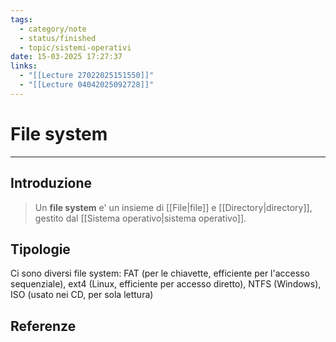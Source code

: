 ```yaml
---
tags:
  - category/note
  - status/finished
  - topic/sistemi-operativi
date: 15-03-2025 17:27:37
links:
  - "[[Lecture 27022025151550]]"
  - "[[Lecture 04042025092728]]"
---
```

# File system
---
## Introduzione
> Un **file system** e' un insieme di [[File|file]] e [[Directory|directory]], gestito dal [[Sistema operativo|sistema operativo]].

## Tipologie
Ci sono diversi file system: FAT (per le chiavette, efficiente per l'accesso sequenziale), ext4 (Linux, efficiente per accesso diretto), NTFS (Windows), ISO (usato nei CD, per sola lettura)

## Referenze